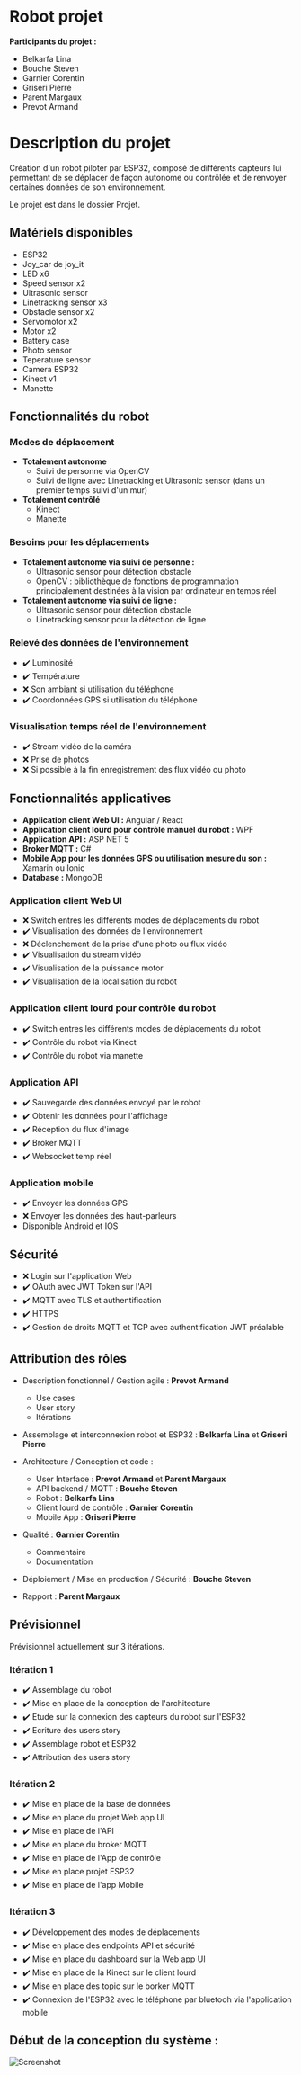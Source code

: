 # Robot projet

**Participants du projet :**

- Belkarfa Lina
- Bouche Steven
- Garnier Corentin
- Griseri Pierre
- Parent Margaux
- Prevot Armand

# Description du projet

Création d'un robot piloter par ESP32, composé de différents capteurs lui permettant de se déplacer de façon autonome ou contrôlée et de renvoyer certaines données de son environnement. 

Le projet est dans le dossier Projet.

## Matériels disponibles

- ESP32
- Joy_car de joy_it
- LED x6
- Speed sensor x2
- Ultrasonic sensor
- Linetracking sensor x3
- Obstacle sensor x2
- Servomotor x2
- Motor x2
- Battery case
- Photo sensor
- Teperature sensor
- Camera ESP32
- Kinect v1
- Manette

## Fonctionnalités du robot

### Modes de déplacement

- **Totalement autonome**
	- Suivi de personne via OpenCV
	- Suivi de ligne avec Linetracking et Ultrasonic sensor (dans un premier temps suivi d'un mur)
- **Totalement contrôlé**
	- Kinect
	- Manette

### Besoins pour les déplacements 

- **Totalement autonome via suivi de personne :**
	- Ultrasonic sensor pour détection obstacle 
	- OpenCV : bibliothèque de fonctions de programmation principalement destinées à la vision par ordinateur en temps réel
- **Totalement autonome via suivi de ligne :**
	- Ultrasonic sensor pour détection obstacle 
	- Linetracking sensor pour la détection de ligne

### Relevé des données de l'environnement

- :heavy_check_mark: Luminosité 
- :heavy_check_mark: Température
- :x: Son ambiant si utilisation du téléphone
- :heavy_check_mark: Coordonnées GPS si utilisation du téléphone

### Visualisation temps réel de l'environnement

- :heavy_check_mark: Stream vidéo de la caméra
- :x: Prise de photos
- :x: Si possible à la fin enregistrement des flux vidéo ou photo

## Fonctionnalités applicatives 

- **Application client Web UI :** Angular / React
- **Application client lourd pour contrôle manuel du robot :** WPF
- **Application API :** ASP NET 5
- **Broker MQTT :** C#
- **Mobile App pour les données GPS ou utilisation mesure du son :** Xamarin ou Ionic
- **Database :** MongoDB

### Application client Web UI

- :x: Switch entres les différents modes de déplacements du robot
- :heavy_check_mark: Visualisation des données de l'environnement
- :x: Déclenchement de la prise d'une photo ou flux vidéo
- :heavy_check_mark: Visualisation du stream vidéo
- :heavy_check_mark: Visualisation de la puissance motor
- :heavy_check_mark: Visualisation de la localisation du robot

### Application client lourd pour contrôle du robot 

- :heavy_check_mark: Switch entres les différents modes de déplacements du robot
- :heavy_check_mark: Contrôle du robot via Kinect
- :heavy_check_mark: Contrôle du robot via manette

### Application API

- :heavy_check_mark: Sauvegarde des données envoyé par le robot
- :heavy_check_mark: Obtenir les données pour l'affichage 
- :heavy_check_mark: Réception du flux d'image 
- :heavy_check_mark: Broker MQTT
- :heavy_check_mark: Websocket temp réel 

### Application mobile

- :heavy_check_mark: Envoyer les données GPS
- :x: Envoyer les données des haut-parleurs
- Disponible Android et IOS

## Sécurité

- :x: Login sur l'application Web
- :heavy_check_mark: OAuth avec JWT Token sur l'API
- :heavy_check_mark: MQTT avec TLS et authentification
- :heavy_check_mark: HTTPS
- :heavy_check_mark: Gestion de droits MQTT et TCP avec authentification JWT préalable

## Attribution des rôles

- Description fonctionnel / Gestion agile : **Prevot Armand**
	- Use cases
	- User story
	- Itérations

- Assemblage et interconnexion robot et ESP32 : **Belkarfa Lina** et **Griseri Pierre**

- Architecture / Conception et code :
	- User Interface : **Prevot Armand** et **Parent Margaux**
	- API backend / MQTT : **Bouche Steven**
	- Robot : **Belkarfa Lina** 
	- Client lourd de contrôle : **Garnier Corentin**
	- Mobile App : **Griseri Pierre**

- Qualité : **Garnier Corentin**
	 - Commentaire
	 - Documentation

- Déploiement / Mise en production / Sécurité : **Bouche Steven**

- Rapport : **Parent Margaux**

## Prévisionnel

Prévisionnel actuellement sur 3 itérations.

### Itération 1

- :heavy_check_mark: Assemblage du robot 
- :heavy_check_mark: Mise en place de la conception de l'architecture 
- :heavy_check_mark: Etude sur la connexion des capteurs du robot sur l'ESP32
- :heavy_check_mark: Ecriture des users story 
- :heavy_check_mark: Assemblage robot et ESP32
- :heavy_check_mark: Attribution des users story

### Itération 2

- :heavy_check_mark: Mise en place de la base de données 
- :heavy_check_mark: Mise en place du projet Web app UI
- :heavy_check_mark: Mise en place de l'API
- :heavy_check_mark: Mise en place du broker MQTT
- :heavy_check_mark: Mise en place de l'App de contrôle
- :heavy_check_mark: Mise en place projet ESP32
- :heavy_check_mark: Mise en place de l'app Mobile

### Itération 3

- :heavy_check_mark: Développement des modes de déplacements 
- :heavy_check_mark: Mise en place des endpoints API et sécurité
- :heavy_check_mark: Mise en place du dashboard sur la Web app UI
- :heavy_check_mark: Mise en place de la Kinect sur le client lourd 
- :heavy_check_mark: Mise en place des topic sur le borker MQTT
- :heavy_check_mark: Connexion de l'ESP32 avec le téléphone par bluetooh via l'application mobile

## Début de la conception du système : 


![Screenshot](img/conception.png)
